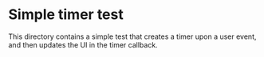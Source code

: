 Simple timer test
=================
This directory contains a simple test that creates a timer upon a user event,
and then updates the UI in the timer callback.
